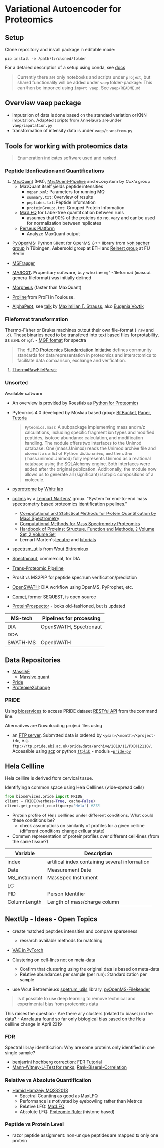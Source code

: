 # Variational Autoencoder for Proteomics 


## Setup
Clone repository and install package in editable mode:

```
pip install -e /path/to/cloned/folder 
```

For a detailed description of a setup using conda, see [docs]()

> Currently there are only notebooks and scripts under `project`, 
> but shared functionality will be added under `vaep` folder-package: This can 
> then be imported using `import vaep`. See `vaep/README.md`

## Overview vaep package
- imputation of data is done based on the standard variation or KNN imputation. Adapted scripts from Annelaura are under `vaep/imputation.py`
- transformation of intensity data is under `vaep/transfrom.py`


## Tools for working with proteomics data
> Enumeration indicates software used and ranked.

### Peptide Idenfication and Quantifications

1. [MaxQuant](http://coxdocs.org/doku.php?id=maxquant:start) (MQ), [MaxQuant-Pipeline](https://github.com/FredHutch/maxquant-pipeline) and ecosystem by Cox's group
    - MaxQuant itself yields peptide intensities
        - `mqpar.xml`: Parameters for running MQ
        - `summary.txt`: Overview of results
        - `peptides.txt`: Peptide information
        - `proteinGroups.txt`: Grouped Protein Information
    - [MaxLFQ]() for Label-free quantification between runs
        - assumes that 90% of the proteins do not vary and can be used for normalization between replicates
    - [Perseus Platform](https://maxquant.net/perseus/)
        - Analyze MaxQuant output
- [PyOpenMS](https://pyopenms.readthedocs.io/en/latest/getting_started.html): Python Client for OpenMS C++ library from [Kohlbacher group](https://kohlbacherlab.org/) in Tübingen, 
    Aebersold group at ETH and [Reinert group](reinert-lab.de) at FU Berlin

- [MSFragger](https://github.com/Nesvilab/MSFragger)
- [MASCOT](http://www.matrixscience.com/blog.html): Properitary software, 
    buy who the `mgf` -fileformat (mascot general fileformat) was initially defined
- [Morpheus](https://cwenger.github.io/Morpheus/) (faster than MaxQuant)
- [Proline](http://www.profiproteomics.fr/proline/) from ProFi in Toulouse. 
- [AlphaPept](https://eugeniavoytik.github.io/), see [talk](https://www.youtube.com/watch?v=bMTNx_4nZlQ&list=PLxWLmFvQ1Jz9Ev_vp6WVuwtaz7qkPLM1x&index=12) by [Maximilian T. Strauss](https://straussmaximilian.github.io/), also [Eugenia Voytik](https://github.com/EugeniaVoytik)


### Fileformat transformation

Thermo-Fisher or Bruker machines output their own file-format (`.raw` and `.d`). These binaries need to be transfered into text based files for protability, 
as `mzML` or `mgf`.
    - [MGF format](http://www.matrixscience.com/help/data_file_help.html) for spectra

> The [HUPO Proteomics Standardiation Initiative](http://www.psidev.info/)
> defines community standards for data representation in proteomics and 
> interactomics to facilitate data comparison, exchange and verification.

1. [ThermoRawFileParser](https://github.com/compomics/ThermoRawFileParser)


### Unsorted
    
Available software
- An overview is provided by Roestlab as [Python for Proteomics](https://github.com/Roestlab/PythonProteomics)
- Pyteomics 4.0 developed by Moskau based group: [BitBucket](https://bitbucket.org/levitsky/pyteomics/src/default/), 
    [Paper](https://pubs.acs.org/doi/10.1021/acs.jproteome.8b00717), 
    [Tutorial](https://pyteomics.readthedocs.io/en/latest/)
    > `Pyteomics.mass`: A subpackage implementing mass and m/z calculations, including specific fragment ion types and modified peptides, isotope abundance calculation, and modification handling. The module offers two interfaces to the Unimod database: One (mass.Unimod) reads the Unimod archive file and stores it as a list of Python dictionaries, and the other (mass.unimod.Unimod) fully represents Unimod as a relational database using the SQLAlchemy engine. Both interfaces were added after the original publication. Additionally, the module now allows us to generate all (significant) isotopic compositions of a molecule.
- [pyproteome](https://github.com/white-lab/pyproteome) by [White lab](http://white-lab.mit.edu/)
- [colims](https://github.com/compomics/colims) by a [Lennart Martens'](https://www.compomics.be/people/lennart-martens/) group. "System for end-to-end mass spectrometry based proteomics identification pipelines."
   - [Computational and Statistical Methods for Protein Quantification by Mass Spectrometry](https://www.wiley.com/en-gb/Computational+and+Statistical+Methods+for+Protein+Quantification+by+Mass+Spectrometry-p-9781119964001)
   - [Computational Methods for Mass Spectrometry Proteomics](https://www.wiley.com/en-us/Computational+Methods+for+Mass+Spectrometry+Proteomics-p-9780470512975)
   - [Handbook of Proteins: Structure, Function and Methods, 2 Volume Set, 2 Volume Set](https://www.wiley.com/en-us/Handbook+of+Proteins%3A+Structure%2C+Function+and+Methods%2C+2+Volume+Set%2C+2+Volume+Set-p-9780470060988)
   - Lennart Marten's [lecutre](https://www.youtube.com/playlist?list=PLXxp6nsBenSX_W8DiOocKJ0laNauYNdYl) and [tutorials](https://www.compomics.com/bioinformatics-for-proteomics/) 

- [spectrum_utils](https://github.com/bittremieux/spectrum_utils)  from [Wout Bittremieux](https://bittremieux.be/)

- [Spectronaut](https://biognosys.com/shop/spectronaut), commercial, for DIA
- [Trans-Proteomic Pipeline](https://moritz.isbscience.org/resources/software/)

- Prosit vs MS2PIP for peptide spectrum verification/prediction
- [OpenSWATH](http://www.openswath.org/en/latest/): DIA workflow using OpenMS, PyProphet, etc.

- [Comet](http://comet-ms.sourceforge.net/), former SEQUEST, is open-source 
- [ProteinProspector](http://prospector.ucsf.edu/prospector/mshome.htm) - looks old-fashioned, but is updated





MS-tech  | Pipelines for processing
-------- | -----------------------
DIA      | OpenSWATH, Spectronaut
DDA      | 
SWATH-MS | OpenSWATH

## Data Repositories

- [MassIVE](https://massive.ucsd.edu/ProteoSAFe/static/massive.jsp)
    - [Massive.quant](https://massive.ucsd.edu/ProteoSAFe/static/massive-quant.jsp)
- [Pride](https://www.ebi.ac.uk/pride/archive/)
- [ProteomeXchange](http://www.proteomexchange.org/)

### PRIDE
Using [bioservices](https://bioservices.readthedocs.io/en/master/) to access PRIDE 
dataset [RESTful API](https://www.ebi.ac.uk/pride/ws/archive/#!/project) from the command line.

Alternatives are Downloading project files using 
- an [FTP server](ftp://ftp.pride.ebi.ac.uk/pride/data/archive). Submitted data is ordered 
    by `<year>/<month>/<project-id>`, 
    e.g. `ftp://ftp.pride.ebi.ac.uk/pride/data/archive/2019/11/PXD012110/`. 
    Accessible using [scp]() or 
    python [`ftplib`](https://docs.python.org/3.7/library/ftplib.html) - module
-[`pride-py`](https://github.com/PRIDE-Archive/pride-py)


## Hela Cellline
Hela cellline is derived from cervical tissue. 

Identifying a common space using Hela Celllines (wide-spread cells)
```python
from bioservices.pride import PRIDE
client = PRIDE(verbose=True, cache=False)
client.get_project_count(query='Hela') #278
```

- Protein profile of Hela celllines under different conditions. What could these conditions be?
    - check assumptions on similarity of profiles for a given cellline (different conditions change celluar state)
- Common representation of protein profiles over different cell-lines (from the same tissue?)

Variable        | Description
-----------     | ---------------------
index           | artifical index containing several information
Date            | Measurement Date
MS_instrument   | MassSpec Instrument
LC              | 
PID             | Person Identifier
ColumnLength    | Length of mass/charge column


## NextUp - Ideas - Open Topics
- create matched peptides intensities and compare sparseness
    - research available methods for matching

- [VAE in PyTorch](https://github.com/pytorch/examples/tree/master/vae)
- Clustering on cell-lines not on meta-data
    - Confirm that clustering using the original data is based on meta-data
    - Relative abundances per sample (per run): Standardization per sample

- use Wout Bettremieuxs [spetrum_utils](https://github.com/bittremieux/spectrum_utils) library,
  [pyOpenMS-FileReader](https://pyopenms.readthedocs.io/en/latest/file_handling.html)

> Is it possible to use deep learning to remove technical and experimental bias from proteomics data

This raises the question 
    - Are there any clusters (related to biases) in the data?
        - Annelaura found so far only biological bias based on the Hela cellline change in April 2019

### FDR  
Spectral libray identification: Why are some proteins only identified in one single sample?
- benjamini hochberg correction: [FDR Tutorial](http://www.bioinfor.com/fdr-tutorial/)
- [Mann-Witney-U-Test for ranks](https://de.wikipedia.org/wiki/Wilcoxon-Mann-Whitney-Test), [Rank-Biseral-Correlation](https://www.statisticshowto.datasciencecentral.com/rank-biserial-correlation/)


### Relative vs Absolute Quantification
- [Hamid Hamzeiy MQSS2018](https://www.youtube.com/watch?v=3bNaQxRL_10)
    - Spectral Counting as good as MaxLFQ
    - Performance is motivated by eyebowling rather than Metrics
    - Relative LFQ: [MaxLFQ]()
    - Absolute LFQ: [Proteomic Ruler]() (histone based)

### Peptide vs Protein Level
- razor peptide assignment: non-unique peptides are mapped to only one protein 